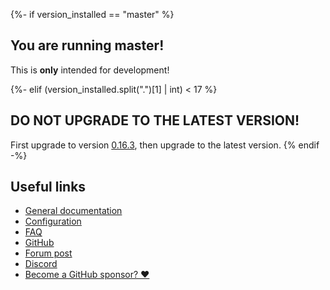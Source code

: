 {%- if version_installed == "master" %}
## You are running master!

This is **only** intended for development!

{%- elif (version_installed.split(".")[1] | int) < 17 %}
## DO NOT UPGRADE TO THE LATEST VERSION!

First upgrade to version [0.16.3](https://github.com/hacs/integration/releases/tag/0.16.3), then upgrade to the latest version.
{% endif -%}
## Useful links

- [General documentation](https://hacs.xyz/)
- [Configuration](https://hacs.xyz/docs/configuration/start)
- [FAQ](https://hacs.xyz/docs/faq/what)
- [GitHub](https://github.com/hacs)
- [Forum post](https://community.home-assistant.io/t/custom-component-hacs/121727)
- [Discord](https://discord.gg/apgchf8)
- [Become a GitHub sponsor? ❤️](https://github.com/sponsors/ludeeus)
